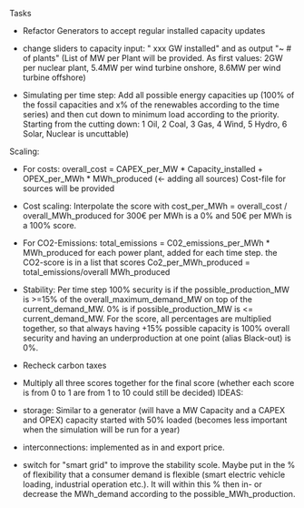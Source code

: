 Tasks

- Refactor Generators to accept regular installed capacity updates

- change sliders to capacity input: " xxx GW installed" and as output "~ # of plants"
    (List of MW per Plant will be provided. As first values: 2GW per nuclear plant, 5.4MW per wind turbine onshore, 8.6MW per wind turbine offshore)

- Simulating per time step: Add all possible energy capacities up (100% of the fossil capacities and x% of the renewables according to the time series) and then cut down to minimum load according to the priority. Starting from the cutting down: 1 Oil, 2 Coal, 3 Gas, 4 Wind, 5 Hydro, 6 Solar, Nuclear is uncuttable)


Scaling:
- For costs: overall_cost = CAPEX_per_MW * Capacity_installed + OPEX_per_MWh * MWh_produced (<- adding all sources)
              Cost-file for sources will be provided
- Cost scaling: Interpolate the score with cost_per_MWh = overall_cost / overall_MWh_produced for 300€ per MWh is a 0% and 50€ per MWh is a 100% score.

- For CO2-Emissions: total_emissions = C02_emissions_per_MWh * MWh_produced for each power plant, added for each time step. 
   the CO2-score is in a list that scores Co2_per_MWh_produced = total_emissions/overall MWh_produced

- Stability: Per time step 100% security is if the possible_production_MW is >=15% of the overall_maximum_demand_MW on top of the current_demand_MW. 0% is if possible_production_MW is <= current_demand_MW. For the score, all percentages are multiplied together, so that always having +15% possible capacity is 100% overall security and having an underproduction at one point (alias Black-out) is 0%.

- Recheck carbon taxes

- Multiply all three scores together for the final score (whether each score is from 0 to 1 are from 1 to 10 could still be decided)
IDEAS:
- storage: Similar to a generator (will have a MW Capacity and a CAPEX and OPEX) capacity started with 50% loaded (becomes less important when the simulation will be run for a year)
- interconnections: implemented as in and export price.
- switch for "smart grid" to improve the stability scole. Maybe put in the % of flexibility that a consumer demand is flexible (smart electric vehicle loading, industrial operation etc.). It will within this % then in- or decrease the MWh_demand according to the possible_MWh_production.
